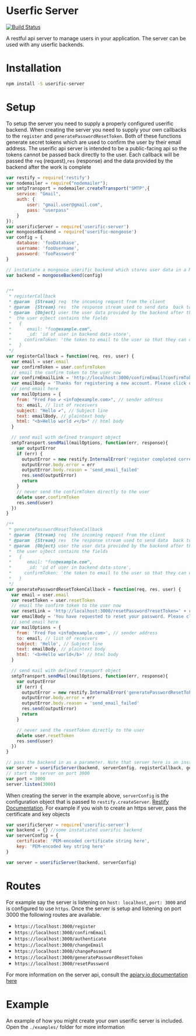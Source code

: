 # Userfic Server
[![Build Status](https://travis-ci.org/nisaacson/userific-server.png)](https://travis-ci.org/nisaacson/userific-server)

A restful api server to manage users in your application. The server can be used with any userfic backends.

# Installation

```bash
npm install -S userific-server
```

# Setup
To setup the server you need to supply a properly configured userific backend. When creating the server you need to supply your own callbacks to the `register` and `generatePasswordResetToken`. Both of these functions generate secret tokens which are used to confirm the user by their email address. The userific api server is intended to be a public-facing api so the tokens cannot be passed back directly to the user. Each callback will be passed the `req` (request),`res` (response) and the data provided by the backend after the work is complete

```javascript
var restify = require('restify')
var nodemailer = require("nodemailer");
var smtpTransport = nodemailer.createTransport("SMTP",{
    service: "Gmail",
    auth: {
        user: "gmail.user@gmail.com",
        pass: "userpass"
    }
});
var userificServer = require('userific-server')
var mongooseBackend = require('userific-mongoose')
var config = {
    database: 'fooDatabase',
    username: 'fooUsername',
    password: 'fooPassword'
}

// instatiate a mongoose userific backend which stores user data in a MongoDB database
var backend = mongooseBackend(config)


/**
 * registerCallback
 * @param  {Stream} req  the incoming request from the client
 * @param  {Stream} res  the response stream used to send data  back to the client
 * @param  {Object} user the user data provided by the backend after the registration process is complete.
 *  the user ojbect contains the fields
 *   {
 *      email: "foo@example.com",
 *      _id: 'id of user in backend data-store',
 *     confirmToken: 'the token to email to the user so that they can confirm your account
 *   }
 */
var registerCallback = function(req, res, user) {
  var email = user.email
  var confirmToken = user.confirmToken
  // email the confirm token to the user now
  var confirmEmailLink = 'http://localhost:3000/confirmEmail?confirmToken=' + confirmToken
  var emailBody = 'Thanks for registering a new account. Please click on the link below to confirm your email address and finish the registration process\n' + confirmEmailLink
  // send email here
  var mailOptions = {
    from: "Fred Foo ✔ <info@example.com>", // sender address
    to: email, // list of receivers
    subject: "Hello ✔", // Subject line
    text: emailBody, // plaintext body
    html: "<b>Hello world ✔</b>" // html body
  }

  // send mail with defined transport object
  smtpTransport.sendMail(mailOptions, function(err, response){
    var outputError
    if (err) {
      outputError = new restify.InternalError('register completed correctly but failed to send')
      outputError.body.error = err
      outputError.body.reason = 'send_email_failed'
      res.send(outputError)
      return
    }
    // never send the confirmToken directly to the user
    delete user.confirmToken
    res.send(user)
  })
}

/**
 * generatePasswordResetTokenCallback
 * @param  {Stream} req  the incoming request from the client
 * @param  {Stream} res  the response stream used to send data  back to the client
 * @param  {Object} user the user data provided by the backend after the registration process is complete.
 *  the user ojbect contains the fields
 *   {
 *      email: "foo@example.com",
 *      _id: 'id of user in backend data-store',
 *     confirmToken: 'the token to email to the user so that they can confirm your account
 *   }
 */
var generatePasswordResetTokenCallback = function(req, res, user) {
  var email = user.email
  var resetToken = user.resetToken
  // email the confirm token to the user now
  var resetLink = 'http://localhost:3000/resetPassword?resetToken=' + resetToken
  var emailBody = 'You have requested to reset your password. Please click on the link below to reset your password\n' + resetLink
  // send email here
  var mailOptions = {
    from: 'Fred Foo <info@example.com>', // sender address
    to: email, // list of receivers
    subject: 'Hello', // Subject line
    text: emailBody, // plaintext body
    html: '<b>Hello world</b>' // html body
  }

  // send mail with defined transport object
  smtpTransport.sendMail(mailOptions, function(err, response){
    var outputError
    if (err) {
      outputError = new restify.InternalError('generatePasswordResetToken completed correctly but failed to send email to user with reset link')
      outputError.body.error = err
      outputError.body.reason = 'send_email_failed'
      res.send(outputError)
      return
    }

    // never send the resetToken directly to the user
    delete user.resetToken
    res.send(user)
  })
}

// pass the backend in as a parameter. Note that server here is an instance of restify.createServer
var server = userificServer(backend, serverConfig, registerCallback, generatePasswordResetTokenCallback)
// start the server on port 3000
var port = 3000
server.listen(3000)

```


When creating the server in the example above, `serverConfig` is the configuration object that is passed to `restify.createServer`. [Restify Documentation](http://mcavage.github.io/node-restify/#Creating-a-Server). For example if you wish to create an https server, pass the certificate and key objects

```javascript
var userificServer = require('userific-server')
var backend = {} //some instatiated userific backend
var serverConfig = {
    certificate: 'PEM-encoded certificate string here',
    key: 'PEM-encoded key string here'
}

var server = userificServer(backend, serverConfig)
```


# Routes
For example say the server is listening on `host: localhost`, `port: 3000` and is configured to use `https`. Once the server is setup and listening on port 3000 the following routes are available.

* `https://localhost:3000/register`
* `https://localhost:3000/confirmEmail`
* `https://localhost:3000/authenticate`
* `https://localhost:3000/changeEmail`
* `https://localhost:3000/changePassword`
* `https://localhost:3000/generatePasswordResetToken`
* `https://localhost:3000/resetPassword`

For more information on the server api, consult the [apiary.io documentation here](http://docs.userificserver.apiary.io/)

# Example

An example of how you might create your own userific server is included. Open the `./examples/` folder for more information

